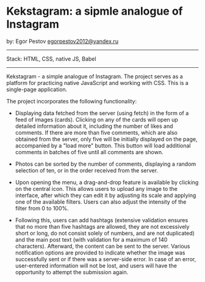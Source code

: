 # Kekstagram: a sipmle analogue of Instagram
by: Egor Pestov <egorpestov2012@yandex.ru>


---

Stack: HTML, CSS, native JS, Babel

---

Kekstagram - a simple analogue of Instagram. The project serves as a platform for practicing native JavaScript and working with CSS. This is a single-page application.

The project incorporates the following functionality:

* Displaying data fetched from the server (using fetch) in the form of a feed of images (cards). Clicking on any of the cards will open up detailed information about it, including the number of likes and comments. If there are more than five comments, which are also obtained from the server, only five will be initially displayed on the page, accompanied by a "load more" button. This button will load additional comments in batches of five until all comments are shown.

* Photos can be sorted by the number of comments, displaying a random selection of ten, or in the order received from the server.

* Upon opening the menu, a drag-and-drop feature is available by clicking on the central icon. This allows users to upload any image to the interface, after which they can edit it by adjusting its scale and applying one of the available filters. Users can also adjust the intensity of the filter from 0 to 100%.

* Following this, users can add hashtags (extensive validation ensures that no more than five hashtags are allowed, they are not excessively short or long, do not consist solely of numbers, and are not duplicated) and the main post text (with validation for a maximum of 140 characters). Afterward, the content can be sent to the server. Various notification options are provided to indicate whether the image was successfully sent or if there was a server-side error. In case of an error, user-entered information will not be lost, and users will have the opportunity to attempt the submission again.

